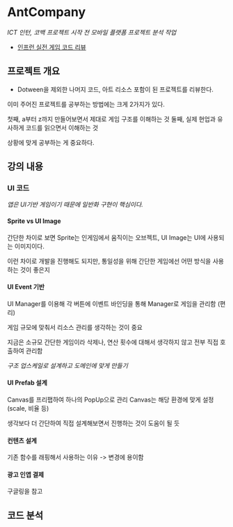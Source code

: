 # AntCompany

*ICT 인턴, 코백 프로젝트 시작 전 모바일 플랫폼 프로젝트 분석 작업*

- [인프런 실전 게임 코드 리뷰](https://www.inflearn.com/course/%EC%8B%A4%EC%A0%84%EA%B2%8C%EC%9E%84-%EC%BD%94%EB%93%9C%EB%A6%AC%EB%B7%B0-%EC%9C%A0%EB%8B%88%ED%8B%B0-%ED%81%B4%EB%A6%AC%EC%BB%A4)

## 프로젝트 개요

- Dotween을 제외한 나머지 코드, 아트 리소스 포함이 된 프로젝트를 리뷰한다.

이미 주어진 프로젝트를 공부하는 방법에는 크게 2가지가 있다.

첫째, a부터 z까지 만들어보면서 제대로 게임 구조를 이해하는 것
둘째, 실제 현업과 유사하게 코드를 읽으면서 이해하는 것

상황에 맞게 공부하는 게 중요하다.

## 강의 내용

### UI 코드

*앱은 UI기반 게임이기 때문에 일반화 구현이 핵심이다.*

#### Sprite vs UI Image

간단한 차이로 보면 Sprite는 인게임에서 움직이는 오브젝트, UI Image는 UI에 사용되는 이미지이다.

이런 차이로 개발을 진행해도 되지만, 통일성을 위해 간단한 게임에선 어떤 방식을 사용하는 것이 좋은지 

#### UI Event 기반

UI Manager를 이용해 각 버튼에 이벤트 바인딩을 통해 Manager로 게임을 관리함 (편리)

게임 규모에 맞춰서 리소스 관리를 생각하는 것이 중요

지금은 소규모 간단한 게임이라 삭제나, 연산 횟수에 대해서 생각하지 않고 전부 직접 호출하여 관리함

*구조 업스케일로 설계하고 도메인에 맞게 만들기*

#### UI Prefab 설계

Canvas를 프리팹하여 하나의 PopUp으로 관리 Canvas는 해당 환경에 맞게 설정(scale, 비율 등)

생각보다 더 간단하여 직접 설계해보면서 진행하는 것이 도움이 될 듯

#### 컨텐츠 설계

기존 함수를 래핑해서 사용하는 이유 -> 변경에 용이함

#### 광고 인앱 결제

구글링을 참고

## 코드 분석

